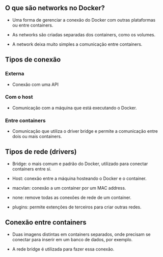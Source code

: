## O que são networks no Docker?

   - Uma forma de gerenciar a conexão do Docker com outras plataformas ou entre containers.

   - As networks são criadas separadas dos containers, como os volumes.

   - A network deixa muito simples a comunicação entre containers.


## Tipos de conexão

   ### Externa
   
   - Conexão com uma API

   ### Com o host

   - Comunicação com a máquina que está executando o Docker.

   ### Entre containers

   - Comunicação que utiliza o driver bridge e permite a comunicação entre dois ou mais containers.


## Tipos de rede (drivers)

   - Bridge: o mais comum e padrão do Docker, utilizado para conectar containers entre si.

   - Host: conexão entre a máquina hosteando o Docker e o container. 

   - macvlan: conexão a um container por um MAC address.

   - none: remove todas as conexões de rede de um container.

   - plugins: permite extenções de terceiros para criar outras redes.


## Conexão entre containers

   - Duas imagens distintas em containers separados, onde precisam se conectar para inserir em um banco de dados, por exemplo.

   - A rede bridge é utilizada para fazer essa conexão.